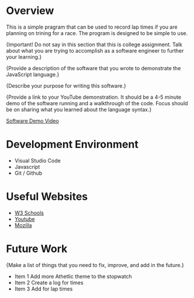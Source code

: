 # Overview

This is a simple pragram that can be used to record lap times if you are planning on trining for a race. The program is designed to be simple to use.
 



{Important! Do not say in this section that this is college assignment. Talk about what you are trying to accomplish as a software engineer to further your learning.}

{Provide a description of the software that you wrote to demonstrate the JavaScript language.}

{Describe your purpose for writing this software.}

{Provide a link to your YouTube demonstration. It should be a 4-5 minute demo of the software running and a walkthrough of the code. Focus should be on sharing what you learned about the language syntax.}

[Software Demo Video](http://youtube.link.goes.here)

# Development Environment

* Visual Studio Code
* Javascript 
* Git / Github

# Useful Websites


- [W3 Schools](https://www.w3schools.com/css/)
- [Youtube](https://www.youtube.com/)
- [Mozilla](https://developer.mozilla.org/en-US/docs/Web/JavaScript)



# Future Work

{Make a list of things that you need to fix, improve, and add in the future.}

- Item 1 Add more Athetlic theme to the stopwatch 
- Item 2 Create a log for times 
- Item 3 Add for lap times
